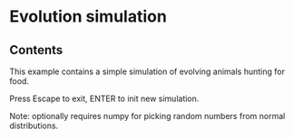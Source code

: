 # Evolution simulation

## Contents

This example contains a simple simulation of evolving animals hunting for food.

Press Escape to exit, ENTER to init new simulation.

Note: optionally requires numpy for picking random numbers from normal distributions.

